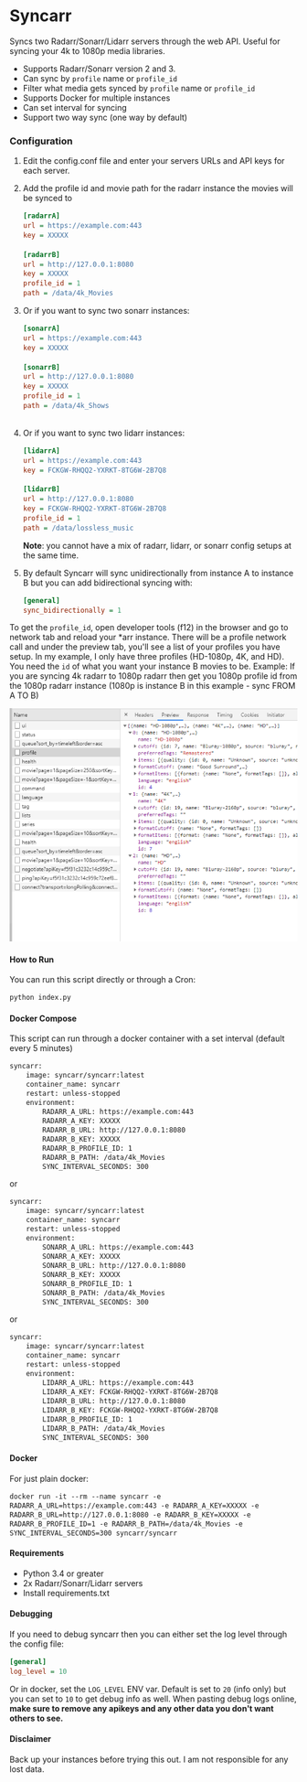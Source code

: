 # Syncarr
Syncs two Radarr/Sonarr/Lidarr servers through the web API. Useful for syncing your 4k to 1080p media libraries.

* Supports Radarr/Sonarr version 2 and 3.
* Can sync by `profile` name or `profile_id`
* Filter what media gets synced by `profile` name or `profile_id`
* Supports Docker for multiple instances
* Can set interval for syncing
* Support two way sync (one way by default)

### Configuration
 1. Edit the config.conf file and enter your servers URLs and API keys for each server.  
 2. Add the profile id and movie path for the radarr instance the movies will be synced to
    ```ini
    [radarrA]
    url = https://example.com:443
    key = XXXXX
    
    [radarrB]
    url = http://127.0.0.1:8080
    key = XXXXX
    profile_id = 1
    path = /data/4k_Movies
    ```
 3. Or if you want to sync two sonarr instances:
    ```ini
    [sonarrA]
    url = https://example.com:443
    key = XXXXX
    
    [sonarrB]
    url = http://127.0.0.1:8080
    key = XXXXX
    profile_id = 1
    path = /data/4k_Shows
 
 4. Or if you want to sync two lidarr instances:
    ```ini
    [lidarrA]
    url = https://example.com:443
    key = FCKGW-RHQQ2-YXRKT-8TG6W-2B7Q8
    
    [lidarrB]
    url = http://127.0.0.1:8080
    key = FCKGW-RHQQ2-YXRKT-8TG6W-2B7Q8
    profile_id = 1
    path = /data/lossless_music
    ```

    **Note**: you cannot have a mix of radarr, lidarr, or sonarr config setups at the same time.

 5. By default Syncarr will sync unidirectionally from instance A to instance B but you can add bidirectional syncing with:
     ```ini
     [general]
     sync_bidirectionally = 1
     ```

To get the `profile_id`, open developer tools (f12) in the browser and go to network tab and reload your *arr instance. There will be a profile network call and under the preview tab, you'll see a list of your profiles you have setup. In my example, I only have three profiles (HD-1080p, 4K, and HD). You need the `id` of what you want your instance B movies to be. Example: If you are syncing 4k radarr to 1080p radarr then get you 1080p profile id from the 1080p radarr instance (1080p is instance B in this example - sync FROM A TO B)

<img src='./profile_id_example.png'/>

#### How to Run
You can run this script directly or through a Cron:
```bash
python index.py
```

#### Docker Compose
This script can run through a docker container with a set interval (default every 5 minutes)

```
syncarr:
    image: syncarr/syncarr:latest
    container_name: syncarr
    restart: unless-stopped
    environment:
        RADARR_A_URL: https://example.com:443
        RADARR_A_KEY: XXXXX
        RADARR_B_URL: http://127.0.0.1:8080
        RADARR_B_KEY: XXXXX
        RADARR_B_PROFILE_ID: 1
        RADARR_B_PATH: /data/4k_Movies
        SYNC_INTERVAL_SECONDS: 300
```

or

```
syncarr:
    image: syncarr/syncarr:latest
    container_name: syncarr
    restart: unless-stopped
    environment:
        SONARR_A_URL: https://example.com:443
        SONARR_A_KEY: XXXXX
        SONARR_B_URL: http://127.0.0.1:8080
        SONARR_B_KEY: XXXXX
        SONARR_B_PROFILE_ID: 1
        SONARR_B_PATH: /data/4k_Movies
        SYNC_INTERVAL_SECONDS: 300
```

or

```
syncarr:
    image: syncarr/syncarr:latest
    container_name: syncarr
    restart: unless-stopped
    environment:
        LIDARR_A_URL: https://example.com:443
        LIDARR_A_KEY: FCKGW-RHQQ2-YXRKT-8TG6W-2B7Q8
        LIDARR_B_URL: http://127.0.0.1:8080
        LIDARR_B_KEY: FCKGW-RHQQ2-YXRKT-8TG6W-2B7Q8
        LIDARR_B_PROFILE_ID: 1
        LIDARR_B_PATH: /data/4k_Movies
        SYNC_INTERVAL_SECONDS: 300
```

#### Docker
For just plain docker:

```
docker run -it --rm --name syncarr -e RADARR_A_URL=https://example.com:443 -e RADARR_A_KEY=XXXXX -e RADARR_B_URL=http://127.0.0.1:8080 -e RADARR_B_KEY=XXXXX -e RADARR_B_PROFILE_ID=1 -e RADARR_B_PATH=/data/4k_Movies -e SYNC_INTERVAL_SECONDS=300 syncarr/syncarr
```

#### Requirements
 * Python 3.4 or greater
 * 2x Radarr/Sonarr/Lidarr servers
 * Install requirements.txt

#### Debugging
If you need to debug syncarr then you can either set the log level through the config file:

```ini
[general]
log_level = 10
```
    
Or in docker, set the `LOG_LEVEL` ENV var. Default is set to `20` (info only) but you can set to `10` to get debug info as well. When pasting debug logs online, **make sure to remove any apikeys and any other data you don't want others to see.**


#### Disclaimer
Back up your instances before trying this out. I am not responsible for any lost data.
